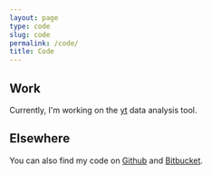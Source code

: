 ```yaml
---
layout: page
type: code
slug: code
permalink: /code/
title: Code
---
```


## Work

Currently, I'm working on the [yt](https://bitbucket.org/yt_analysis/yt) data analysis tool.

## Elsewhere

You can also find my code on [Github](https://github.com/0x414A) and [Bitbucket](https://bitbucket.org/0x414A).
